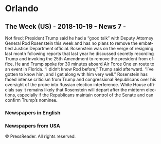 # Or­lando

## The Week (US) - 2018-10-19 - News 7 -
Not fired: Pres­i­dent Trump said he had a “good talk” with Deputy At­tor­ney
Gen­eral Rod Rosen­stein this week and has no plans to re­move the em­bat­tled
Jus­tice Depart­ment of­fi­cial. Rosen­stein was on the verge of re­sign­ing
last month fol­low­ing re­ports that last year he dis­cussed se­cretly record­ing
Trump and in­vok­ing the 25th Amend­ment to re­move the pres­i­dent from of­fice.
He and Trump spoke for 30 min­utes aboard Air Force One en route to an event in
Florida. “I didn’t know Rod be­fore,” Trump said af­ter­ward. “I’ve
got­ten to know him, and I get along with him very well.” Rosen­stein has faced
in­tense crit­i­cism from Trump and con­gres­sional Repub­li­cans over his
over­sight of the probe into Rus­sian election in­ter­fer­ence. White House
of­fi­cials say it re­mains likely that Rosen­stein will de­part af­ter the
midterm elec­tions, es­pe­cially if the Repub­li­cans main­tain con­trol of
the Se­nate and can con­firm Trump’s nom­i­nee.

### Newspapers in English

### Newspapers from USA

© PressReader. All rights reserved.

